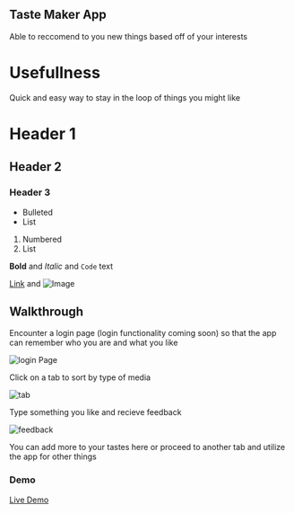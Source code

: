 ## Taste Maker App

Able to reccomend to you new things based off of your interests

# Usefullness

Quick and easy way to stay in the loop of things you might like

# Header 1
## Header 2
### Header 3

- Bulleted
- List

1. Numbered
2. List

**Bold** and _Italic_ and `Code` text

[Link](url) and ![Image](src)


## Walkthrough

Encounter a login page (login functionality coming soon) so that the app can remember who you are and what you like

![login Page](https://github.com/Kriviears/tastemaker-app/blob/master/images/login.JPG?raw=true)

Click on a tab to sort by type of media

![tab](https://github.com/Kriviears/tastemaker-app/blob/master/images/tab.JPG?raw=true)

Type something you like and recieve feedback

![feedback](https://github.com/Kriviears/tastemaker-app/blob/master/images/feedback.JPG?raw=true)

You can add more to your tastes here or proceed to another tab and utilize the app for other things

### Demo
[Live Demo](https://kriviears.github.io/tastemaker-app/)